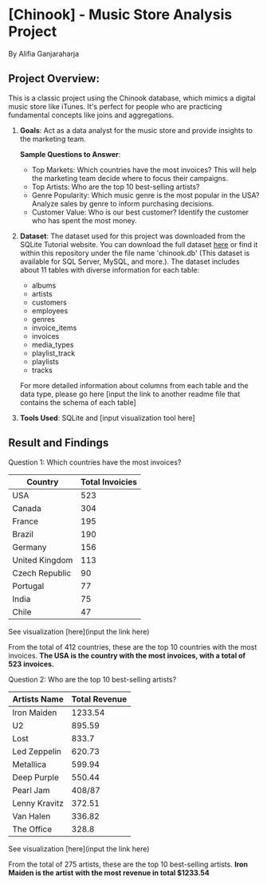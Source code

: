 # [Chinook] - Music Store Analysis Project
By Alifia Ganjaraharja

## Project Overview:
This is a classic project using the Chinook database, which mimics a digital music store like iTunes. It's perfect for people who are practicing fundamental concepts like joins and aggregations. 
1. **Goals**: Act as a data analyst for the music store and provide insights to the marketing team.

   **Sample Questions to Answer**:
    - Top Markets: Which countries have the most invoices? This will help the marketing team decide where to focus their campaigns.
    - Top Artists: Who are the top 10 best-selling artists?
    - Genre Popularity: Which music genre is the most popular in the USA? Analyze sales by genre to inform purchasing decisions.
    - Customer Value: Who is our best customer? Identify the customer who has spent the most money.
  
2. **Dataset**: The dataset used for this project was downloaded from the SQLite Tutorial website. You can download the full dataset [here](https://www.sqlitetutorial.net/sqlite-sample-database/) or find it within this repository under the file name 'chinook.db' (This dataset is available for SQL Server, MySQL, and more.). The dataset includes about 11 tables with diverse information for each table:
   - albums
   - artists
   - customers
   - employees
   - genres
   - invoice_items
   - invoices
   - media_types
   - playlist_track
   - playlists
   - tracks

    For more detailed information about columns from each table and the data type, please go here [input the link to another readme file that contains the schema of each table]

3. **Tools Used**: SQLite and [input visualization tool here]

## Result and Findings

Question 1: Which countries have the most invoices?

| **Country**                 | **Total Invoicies**        |
|-----------------------------|----------------------------|
| USA                         | 523                        |
| Canada                      | 304                        |
| France                      | 195                        |
| Brazil                      | 190                        |
| Germany                     | 156                        |
| United Kingdom              | 113                        |
| Czech Republic              | 90                         |
| Portugal                    | 77                         |
| India                       | 75                         |
| Chile                       | 47                         |
See visualization [here](input the link here)

From the total of 412 countries, these are the top 10 countries with the most invoices. **The USA is the country with the most invoices, with a total of 523 invoices.**

Question 2: Who are the top 10 best-selling artists?

| **Artists Name**                 | **Total Revenue**        |
|----------------------------------|--------------------------|
| Iron Maiden                      | 1233.54                  |
| U2                               | 895.59                   |
| Lost                             | 833.7                    |
| Led Zeppelin                     | 620.73                   |
| Metallica                        | 599.94                   |
| Deep Purple                      | 550.44                   |
| Pearl Jam                        | 408/87                   |
| Lenny Kravitz                    | 372.51                   |
| Van Halen                        | 336.82                   |
| The Office                       | 328.8                    |
See visualization [here](input the link here)

From the total of 275 artists, these are the top 10 best-selling artists. **Iron Maiden is the artist with the most revenue in total $1233.54**
